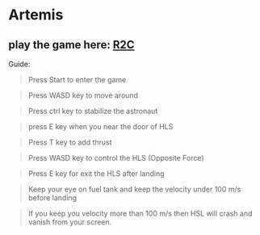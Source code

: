 # Artemis
 
## play the game here: [R2C](https://road-to-complexity.web.app/)

Guide:
  >Press Start to enter the game

  >Press WASD key to move around

  >Press ctrl key to stabilize the astronaut

  >press E key when you near the door of HLS

  >Press T key to add thrust

  >Press WASD key to control the HLS (Opposite Force)

  >Press E key for exit the HLS after landing

  >Keep your eye on fuel tank and keep the velocity under 100 m/s before landing

  >If you keep you velocity more than 100 m/s then HSL will crash and vanish from your screen.
